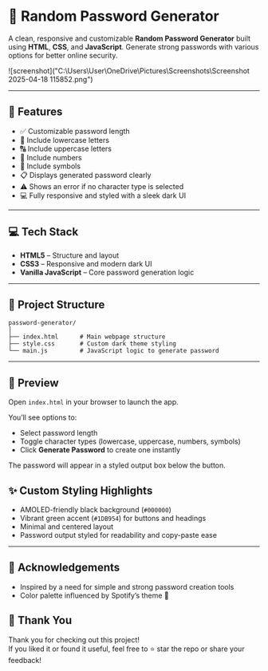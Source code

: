 
# 🔐 Random Password Generator

A clean, responsive and customizable **Random Password Generator** built using **HTML**, **CSS**, and **JavaScript**. Generate strong passwords with various options for better online security.

![screenshot]("C:\Users\User\OneDrive\Pictures\Screenshots\Screenshot 2025-04-18 115852.png")

---

## 🚀 Features

- ✅ Customizable password length
- 🔡 Include lowercase letters
- 🔠 Include uppercase letters
- 🔢 Include numbers
- 🔣 Include symbols
- 📋 Displays generated password clearly
- ⚠️ Shows an error if no character type is selected
- 💻 Fully responsive and styled with a sleek dark UI

---

## 💻 Tech Stack

- **HTML5** – Structure and layout
- **CSS3** – Responsive and modern dark UI
- **Vanilla JavaScript** – Core password generation logic

---

## 📂 Project Structure

```
password-generator/
│
├── index.html      # Main webpage structure
├── style.css       # Custom dark theme styling
└── main.js         # JavaScript logic to generate password
```

---

## 📸 Preview

Open `index.html` in your browser to launch the app.

You’ll see options to:
- Select password length
- Toggle character types (lowercase, uppercase, numbers, symbols)
- Click **Generate Password** to create one instantly

The password will appear in a styled output box below the button.



## ✨ Custom Styling Highlights

- AMOLED-friendly black background (`#000000`)
- Vibrant green accent (`#1DB954`) for buttons and headings
- Minimal and centered layout
- Password output styled for readability and copy-paste ease

---


## 🙌 Acknowledgements

- Inspired by a need for simple and strong password creation tools
- Color palette influenced by Spotify’s theme 🌿


## 🙏 Thank You

Thank you for checking out this project!  
If you liked it or found it useful, feel free to ⭐ star the repo or share your feedback!


